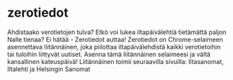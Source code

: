 # zerotiedot
Ahdistaako verotietojen tulva? Etkö voi lukea iltapäivälehtiä tietämättä paljon Nalle tienaa? Ei hätää - Zerotiedot auttaa!  Zerotiedot on Chrome-selaimeen asennettava liitännäinen, joka piilottaa iltapäivälehdistä kaikki verotietoihin tai tuloihin liittyvät uutiset. Asenna tämä liitännäinen selaimeesi ja vältä kansallinen kateuspäivä!  Liitännäinen toimii seuraavilla sivuilla: Iltasanomat, Iltalehti ja Helsingin Sanomat
